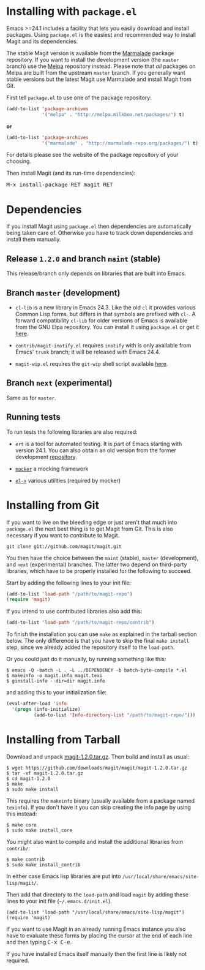 Installing with `package.el`
============================

Emacs >=24.1 includes a facility that lets you easily download and
install packages.  Using `package.el` is the easiest and recommended
way to install Magit and its dependencies.

The stable Magit version is available from the [Marmalade][marmalade]
package repository.  If you want to install the development version
(the `master` branch) use the [Melpa][melpa] repository instead.
Please note that *all* packages on Melpa are built from the upstream
`master` branch.  If you generally want stable versions but the latest
Magit use Marmalade and install Magit from Git.

First tell `package.el` to use one of the package repository:

```lisp
(add-to-list 'package-archives
             '("melpa" . "http://melpa.milkbox.net/packages/") t)
```

**or**

```lisp
(add-to-list 'package-archives
             '("marmalade" . "http://marmalade-repo.org/packages/") t)
```

For details please see the website of the package repository of your
choosing.

Then install Magit (and its run-time dependencies):

<kbd>M-x install-package RET magit RET</kbd>

Dependencies
============

If you install Magit using `package.el` then dependencies are
automatically being taken care of.  Otherwise you have to track down
dependencies and install them manually.

Release `1.2.0` and branch `maint` (stable)
-------------------------------------------

This release/branch only depends on libraries that are built into
Emacs.

Branch `master` (development)
-----------------------------

* `cl-lib` is a new library in Emacs 24.3.  Like the old `cl` it
  provides various Common Lisp forms, but differs in that symbols are
  prefixed with `cl-`.  A forward compatibility `cl-lib` for older
  versions of Emacs is available from the GNU Elpa repository.  You
  can install it using `package.el` or get it [here][cl-lib].

* `contrib/magit-inotify.el` requires `inotify` with is only available
  from Emacs' `trunk` branch; it will be released with Emacs 24.4.

* `magit-wip.el` requires the `git-wip` shell script available
  [here][git-wip].

Branch `next` (experimental)
----------------------------

Same as for `master`.

Running tests
-------------

To run tests the following libraries are also required:

* `ert` is a tool for automated testing.  It is part of Emacs
  starting with version 24.1.  You can also obtain an old version from
  the former development [repository][ert].

* [`mocker`][mocker] a mocking framework

* [`el-x`][el-x] various utilities (required by mocker)

Installing from Git
===================

If you want to live on the bleeding edge or just aren't that much into
`package.el` the next best thing is to get Magit from Git.  This is
also necessary if you want to contribute to Magit.

    git clone git://github.com/magit/magit.git

You then have the choice between the `maint` (stable), `master`
(development), and `next` (experimental) branches.  The latter two
depend on third-party libraries, which have to be properly installed
for the following to succeed.

Start by adding the following lines to your init file:

```lisp
(add-to-list 'load-path "/path/to/magit-repo")
(require 'magit)
```

If you intend to use contributed libraries also add this:

```lisp
(add-to-list 'load-path "/path/to/magit-repo/contrib")
```

To finish the installation you can use `make` as explained in the
tarball section below.  The only difference is that you have to skip
the final `make install` step, since we already added the repository
itself to the `load-path`.

Or you could just do it manually, by running something like this:

    $ emacs -Q -batch -L . -L ../DEPENDENCY -b batch-byte-compile *.el
    $ makeinfo -o magit.info magit.texi
    $ ginstall-info --dir=dir magit.info

and adding this to your initialization file:

```lisp
(eval-after-load 'info
  '(progn (info-initialize)
          (add-to-list 'Info-directory-list "/path/to/magit-repo/")))
```

Installing from Tarball
=======================

Download and unpack [magit-1.2.0.tar.gz][download]. Then build and
install as usual:

    $ wget https://github.com/downloads/magit/magit/magit-1.2.0.tar.gz
    $ tar -xf magit-1.2.0.tar.gz
	$ cd magit-1.2.0
    $ make
    $ sudo make install

This requires the `makeinfo` binary (usually available from a package
named `texinfo`).  If you don't have it you can skip creating the info
page by using this instead:

    $ make core
    $ sudo make install_core

You might also want to compile and install the additional libraries
from `contrib/`:

    $ make contrib
    $ sudo make install_contrib

In either case Emacs lisp libraries are put into
`/usr/local/share/emacs/site-lisp/magit/`.

Then add that directory to the `load-path` and load `magit` by adding
these lines to your init file (`~/.emacs.d/init.el`).

    (add-to-list 'load-path "/usr/local/share/emacs/site-lisp/magit")
    (require 'magit)

If you want to use Magit in an already running Emacs instance you also
have to evaluate these forms by placing the cursor at the end of each
line and then typing <kbd>C-x C-e</kbd>.

If you have installed Emacs itself manually then the first line is
likely not required.

[contributing]: https://github.com/magit/magit/blob/maint/CONTRIBUTING.md
[contributors]: https://github.com/magit/magit/contributors
[development]: http://github.com/magit/magit
[download]: https://github.com/downloads/magit/magit/magit-1.2.0.tar.gz
[group]: https://groups.google.com/forum/?fromgroups#!forum/magit
[installing]: https://github.com/magit/magit/blob/maint/INSTALL.md
[issues]: https://github.com/magit/magit/issues
[manual]: http://magit.github.com/magit/magit.html
[owners]: https://github.com/magit?tab=members
[pulls]: https://github.com/magit/magit/pulls
[screencast]: http://vimeo.com/2871241
[website]: http://magit.github.com/magit

[cl-lib]: http://elpa.gnu.org/packages/cl-lib.html
[el-x]: https://github.com/sigma/el-x
[emacs]: http://www.gnu.org/software/emacs
[ert]: https://github.com/ohler/ert
[git-wip]: https://github.com/bartman/git-wip
[git]: http://git-scm.com
[marmalade]: http://marmalade-repo.org
[melpa]: http://melpa.milkbox.net
[mocker]: https://github.com/sigma/mocker.el
[vc]: http://www.gnu.org/software/emacs/manual/html_node/emacs/Version-Control.html
